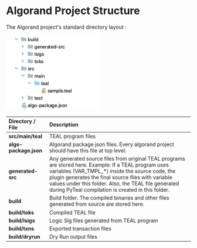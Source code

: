 # Algorand Project Structure

The Algorand project's standard directory layout :

![](.gitbook/assets/project-structure.png)

| Directory / File | Description |
| :--- | :--- |
| **src/main/teal** | TEAL program files |
| **algo-package.json** | Algorand package json files. Every algorand project should have this file at top level. |
| **generated-src** | Any generated source files from original TEAL programs are stored here. Example: If a TEAL program uses variables \(VAR\_TMPL\_\*\) inside the source code, the plugin generates the final source files with variable values under this folder. Also, the TEAL file generated during PyTeal compilation is  created in this folder. |
| **build** | Build folder. The compiled binaries and other files generated from source are stored here. |
| **build/toks** | Compiled TEAL file |
| **build/lsigs** | Logic Sig files generated from TEAL program |
| **build/txns** | Exported transaction files |
| **build/dryrun** | Dry Run output files |

